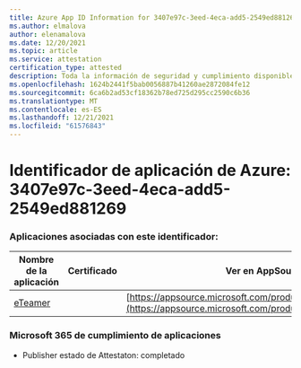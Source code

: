 ```yaml
---
title: Azure App ID Information for 3407e97c-3eed-4eca-add5-2549ed881269
ms.author: elmalova
author: elenamalova
ms.date: 12/20/2021
ms.topic: article
ms.service: attestation
certification_type: attested
description: Toda la información de seguridad y cumplimiento disponible para 3407e97c-3eed-4eca-add5-2549ed881269.
ms.openlocfilehash: 1624b2441f5bab0056887b41260ae2872084fe12
ms.sourcegitcommit: 6ca6b2ad53cf18362b78ed725d295cc2590c6b36
ms.translationtype: MT
ms.contentlocale: es-ES
ms.lasthandoff: 12/21/2021
ms.locfileid: "61576843"
---
```

# <a name="azure-app-id-3407e97c-3eed-4eca-add5-2549ed881269"></a>Identificador de aplicación de Azure: 3407e97c-3eed-4eca-add5-2549ed881269


### <a name="apps-associated-with-this-id"></a>Aplicaciones asociadas con este identificador:
| **Nombre de la aplicación** | **Certificado** | **Ver en AppSource** |
|--------------|---------------|-----------------------|
| [eTeamer](https://docs.microsoft.com/microsoft-365-app-certification/forward/WA200001621) |  | [https://appsource.microsoft.com/product/office/WA200001621](https://appsource.microsoft.com/product/office/WA200001621) |

### <a name="microsoft-365-app-compliance-status"></a>Microsoft 365 de cumplimiento de aplicaciones
- Publisher estado de Attestaton: completado
